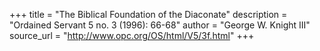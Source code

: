 +++
title = "The Biblical Foundation of the Diaconate"
description = "Ordained Servant 5 no. 3 (1996): 66-68"
author = "George W. Knight III"
source_url = "http://www.opc.org/OS/html/V5/3f.html"
+++
